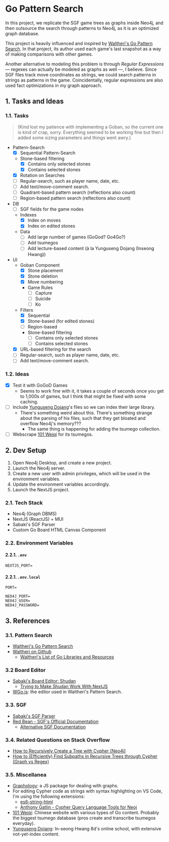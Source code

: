 # Go Pattern Search

In this project, we replicate the SGF game trees as graphs inside Neo4j, and then outsource the search through patterns to Neo4j, as it is an optimized graph database.

This project is heavily influenced and inspired by [Waltheri's Go Pattern Search](http://ps.waltheri.net/). In that project, its author used each game's last snapshot as a way of making comparisons with other games.

Another alternative to modeling this problem is through _Regular Expressions_ &mdash; regexes can actually be modeled as graphs as well &mdash;, I believe. Since SGF files track move coordinates as strings, we could search patterns in strings as patterns in the game. Coincidentally, regular expressions are also used fact optimizations in my graph approach.

## 1. Tasks and Ideas

### 1.1. Tasks

> (Kind lost my patience with implementing a Goban, so the current one is kind of crap, sorry. Everything seemed to be working fine but then I added some sizing parameters and things went awry.)

- Pattern-Search
  - [x] Sequential Pattern-Search
  - Stone-based filtering
    - [x] Contains only selected stones
    - [x] Contains selected stones
  - [x] Rotation on Searches
  - [ ] Regular-search, such as player name, date, etc.
  - [ ] Add text/move-comment search.
  - [ ] Quadrant-based pattern search (reflections also count)
  - [ ] Region-based pattern search (reflections also count)
- DB
  - [ ] SGF fields for the game nodes
  - Indexes
    - [x] Index on moves
    - [x] Index on edited stones
  - Data
    - [ ] Add large number of games (GoGod? Go4Go?)
    - [ ] Add tsumegos
    - [ ] Add lecture-based content (à la Yunguseng Dojang (Inseong Hwang))
- UI
  - Goban Component
    - [x] Stone placement
    - [x] Stone deletion
    - [x] Move numbering
    - Game Rules
      - [ ] Capture
      - [ ] Suicide
      - [ ] Ko
  - Filters
    - [x] Sequential
    - [x] Stone-based (for edited stones)
    - [ ] Region-based
    - Stone-based filtering
      - [ ] Contains only selected stones
      - [ ] Contains selected stones
  - [x] URL-based filtering for the search
  - [ ] Regular-search, such as player name, date, etc.
  - [ ] Add text/move-comment search.

### 1.2. Ideas

- [x] Test it with GoGoD Games
  - Seems to work fine with it, it takes a couple of seconds once you get to 1,000s of games, but I think that might be fixed with some caching.
- [ ] Include [Yunguseng Dojang](https://yunguseng.com/)'s files so we can index their large library.
  - There's something weird about this. There's something strange about the parsing of his files, such that they get bloated and overflow Neo4j's memory???
    - The same thing is happening for adding the tsumego collection.
- [ ] Webscrape [101 Weiqi](https://www.101weiqi.com/) for its tsumegos.

## 2. Dev Setup

1. Open Neo4j Desktop, and create a new project.
2. Launch the Neo4j server.
3. Create a new user with admin privileges, which will be used in the environment variables.
4. Update the environment variables accordingly.
5. Launch the NextJS project.

### 2.1. Tech Stack

- Neo4j (Graph DBMS)
- NextJS (ReactJS) + MUI
- Sabaki's SGF Parser
- Custom Go Board HTML Canvas Component

### 2.2. Environment Variables

#### 2.2.1. `.env`

```env
NEXTJS_PORT=
```

#### 2.2.1. `.env.local`

```env
PORT=

NEO4J_PORT=
NEO4J_USER=
NEO4J_PASSWORD=
```

## 3. References

### 3.1. Pattern Search

- [Waltheri's Go Pattern Search](http://ps.waltheri.net/)
- [Waltheri on Github](https://github.com/waltheri)
  - [Waltheri's List of Go Libraries and Resources](https://github.com/waltheri/go-libraries)

### 3.2 Board Editor

- [Sabaki's Board Editor: Shudan](https://github.com/SabakiHQ/Shudan)
  - [Trying to Make Shudan Work With NextJS](https://github.com/SabakiHQ/Shudan/issues/1#issuecomment-1820779837)
- [WGo.js](http://wgo.waltheri.net/): the editor used in Waltheri's Pattern Search.

### 3.3. SGF

- [Sabaki's SGF Parser](https://github.com/SabakiHQ/sgf)
- [Red Bean - SGF's Official Documentation](https://www.red-bean.com/sgf/)
  - [Alternative SGF Documentation](https://homepages.cwi.nl/~aeb/go/misc/sgf.html)

### 3.4. Related Questions on Stack Overflow

- [How to Recursively Create a Tree with Cypher (Neo4j)](https://stackoverflow.com/q/77495108/4756173)
- [How to (Efficiently) Find Subpaths in Recursive Trees through Cypher (Graph vs Regex)](https://stackoverflow.com/q/77497411/4756173)

### 3.5. Miscellanea

- [Graphology](https://github.com/graphology/graphology): a JS package for dealing with graphs.
- For editing Cypher code as strings with syntax highlighting on VS Code, I'm using the following extensions:
  - [es6-string-html](https://marketplace.visualstudio.com/items?itemName=Tobermory.es6-string-html)
  - [Anthony Gatlin - Cypher Query Language Tools for Neoj](https://marketplace.visualstudio.com/items?itemName=AnthonyJGatlin.vscode-cypher-query-language-tools)
- [101 Weiqi](https://www.101weiqi.com/): Chinese website with various types of Go content. Probably the biggest tsumego database (pros create and transcribe tsumegos everyday).
- [Yunguseng Dojang](https://yunguseng.com/): In-seong Hwang 8d's online school, with extensive not-yet-index content.
